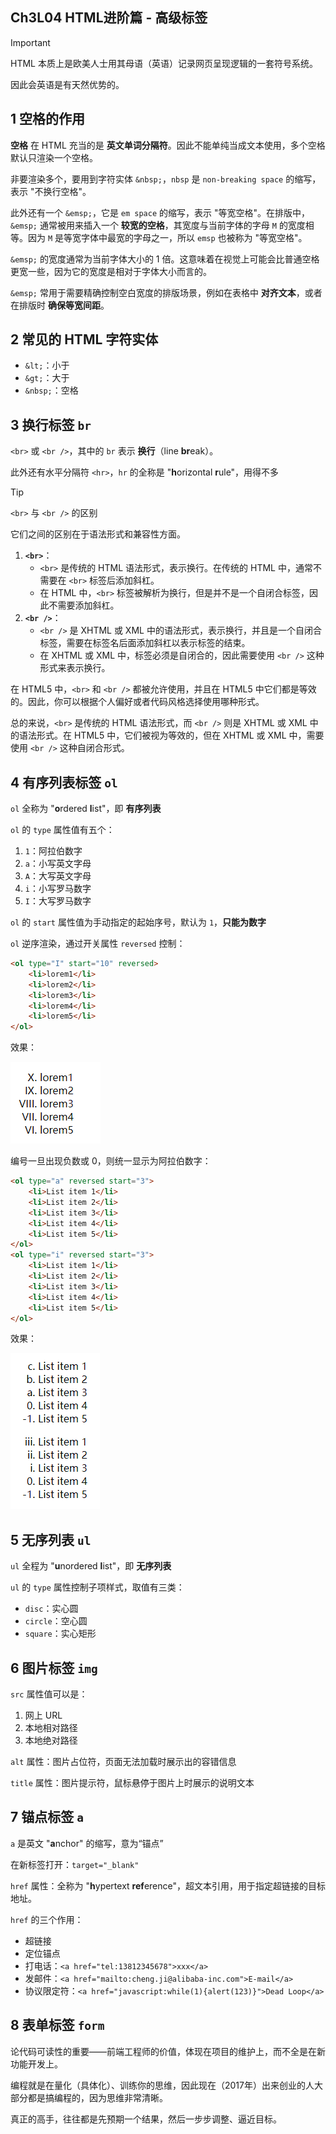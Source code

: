 ## Ch3L04 HTML进阶篇 - 高级标签



> [!Important]
>
> HTML 本质上是欧美人士用其母语（英语）记录网页呈现逻辑的一套符号系统。
>
> 因此会英语是有天然优势的。



## 1 空格的作用

**空格** 在 HTML 充当的是 **英文单词分隔符**。因此不能单纯当成文本使用，多个空格默认只渲染一个空格。

非要渲染多个，要用到字符实体 `&nbsp;`，`nbsp` 是 `non-breaking space` 的缩写，表示 "不换行空格"。

此外还有一个 `&emsp;`，它是 `em space` 的缩写，表示 "等宽空格"。在排版中，`&emsp;` 通常被用来插入一个 **较宽的空格**，其宽度与当前字体的字母 `M` 的宽度相等。因为 `M` 是等宽字体中最宽的字母之一，所以 `emsp` 也被称为 "等宽空格"。

`&emsp;` 的宽度通常为当前字体大小的 1 倍。这意味着在视觉上可能会比普通空格更宽一些，因为它的宽度是相对于字体大小而言的。

`&emsp;` 常用于需要精确控制空白宽度的排版场景，例如在表格中 **对齐文本**，或者在排版时 **确保等宽间距**。



## 2 常见的 HTML 字符实体

- `&lt;`：小于
- `&gt;`：大于
- `&nbsp;`：空格



## 3 换行标签 `br`

`<br>` 或 `<br />`，其中的 `br` 表示 **换行**（line **br**eak）。

此外还有水平分隔符 `<hr>`，`hr` 的全称是 "**h**orizontal **r**ule"，用得不多

> [!tip]
>
> `<br>` 与 `<br />` 的区别
>
> 它们之间的区别在于语法形式和兼容性方面。
>
> 1. **`<br>`**：
>    - `<br>` 是传统的 HTML 语法形式，表示换行。在传统的 HTML 中，通常不需要在 `<br>` 标签后添加斜杠。
>    - 在 HTML 中，`<br>` 标签被解析为换行，但是并不是一个自闭合标签，因此不需要添加斜杠。
> 2. **`<br />`**：
>    - `<br />` 是 XHTML 或 XML 中的语法形式，表示换行，并且是一个自闭合标签，需要在标签名后面添加斜杠以表示标签的结束。
>    - 在 XHTML 或 XML 中，标签必须是自闭合的，因此需要使用 `<br />` 这种形式来表示换行。
>
> 在 HTML5 中，`<br>` 和 `<br />` 都被允许使用，并且在 HTML5 中它们都是等效的。因此，你可以根据个人偏好或者代码风格选择使用哪种形式。
>
> 总的来说，`<br>` 是传统的 HTML 语法形式，而 `<br />` 则是 XHTML 或 XML 中的语法形式。在 HTML5 中，它们被视为等效的，但在 XHTML 或 XML 中，需要使用 `<br />` 这种自闭合形式。



## 4 有序列表标签 `ol`

`ol` 全称为 "**o**rdered **l**ist"，即 **有序列表**

`ol` 的 `type` 属性值有五个：

1. `1`：阿拉伯数字
2. `a`：小写英文字母
3. `A`：大写英文字母
4. `i`：小写罗马数字
5. `I`：大写罗马数字

`ol` 的 `start` 属性值为手动指定的起始序号，默认为 `1`，**只能为数字**

`ol` 逆序渲染，通过开关属性 `reversed` 控制：

```html
<ol type="I" start="10" reversed>
    <li>lorem1</li>
    <li>lorem2</li>
    <li>lorem3</li>
    <li>lorem4</li>
    <li>lorem5</li>
</ol>
```

效果：

![ol reversed list starting from 10 with Capital Roman numbers](../assets/4-1.png)

编号一旦出现负数或 0，则统一显示为阿拉伯数字：

```html
<ol type="a" reversed start="3">
    <li>List item 1</li>
    <li>List item 2</li>
    <li>List item 3</li>
    <li>List item 4</li>
    <li>List item 5</li>
</ol>
<ol type="i" reversed start="3">
    <li>List item 1</li>
    <li>List item 2</li>
    <li>List item 3</li>
    <li>List item 4</li>
    <li>List item 5</li>
</ol>
```

效果：

![demo2 with negative serial numbers](../assets/4-2.png)



## 5 无序列表 `ul`

`ul` 全程为 "**u**nordered **l**ist"，即 **无序列表**

`ul` 的 `type` 属性控制子项样式，取值有三类：

- `disc`：实心圆
- `circle`：空心圆
- `square`：实心矩形



## 6 图片标签 `img`

`src` 属性值可以是：

1. 网上 URL
2. 本地相对路径
3. 本地绝对路径

`alt` 属性：图片占位符，页面无法加载时展示出的容错信息

`title` 属性：图片提示符，鼠标悬停于图片上时展示的说明文本



## 7 锚点标签 `a`

`a` 是英文 "**a**nchor" 的缩写，意为“锚点”

在新标签打开：`target="_blank"`

`href` 属性：全称为 "**h**ypertext **ref**erence"，超文本引用，用于指定超链接的目标地址。

`href` 的三个作用：

- 超链接
- 定位锚点
- 打电话：`<a href="tel:13812345678">xxx</a>`
- 发邮件：`<a href="mailto:cheng.ji@alibaba-inc.com">E-mail</a>`
- 协议限定符：`<a href="javascript:while(1){alert(123)}">Dead Loop</a>`



## 8 表单标签 `form`

论代码可读性的重要——前端工程师的价值，体现在项目的维护上，而不全是在新功能开发上。

编程就是在量化（具体化）、训练你的思维，因此现在（2017年）出来创业的人大部分都是搞编程的，因为思维非常清晰。

真正的高手，往往都是先预期一个结果，然后一步步调整、逼近目标。
